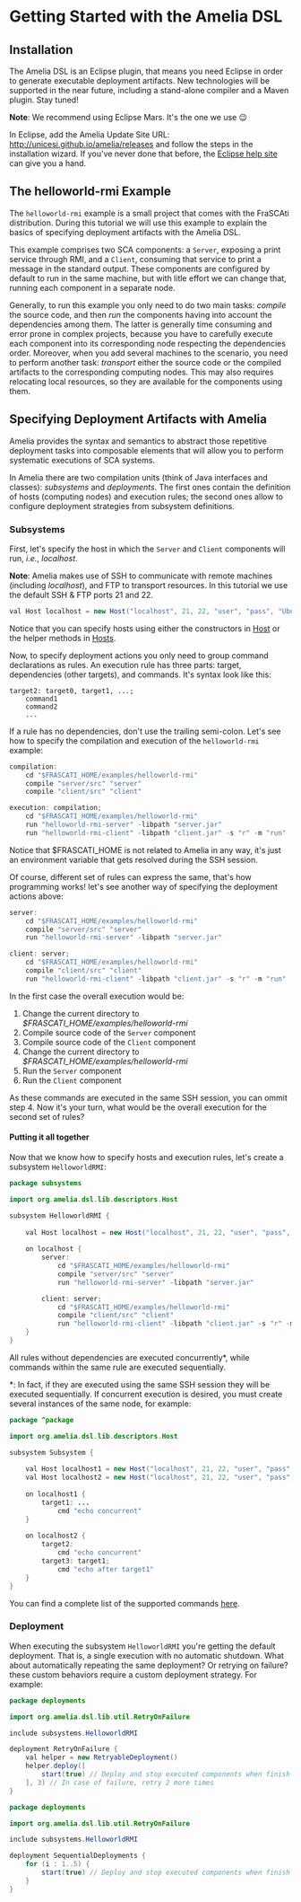 # Getting Started with the Amelia DSL
## Installation
The Amelia DSL is an Eclipse plugin, that means you need Eclipse in order to generate executable deployment artifacts. New technologies will be supported in the near future, including a stand-alone compiler and a Maven plugin. Stay tuned!

**Note**: We recommend using Eclipse Mars. It's the one we use 😉

In Eclipse, add the Amelia Update Site URL: http://unicesi.github.io/amelia/releases and follow the steps in the installation wizard. If you've never done that before, the [Eclipse help site](http://help.eclipse.org/mars/index.jsp?topic=/org.eclipse.platform.doc.user/tasks/tasks-124.htm) can give you a hand.

## The helloworld-rmi Example
The `helloworld-rmi` example is a small project that comes with the FraSCAti distribution. During this tutorial we will use this example to explain the basics of specifying deployment artifacts with the Amelia DSL.

This example comprises two SCA components: a `Server`, exposing a print service through RMI, and a `Client`, consuming that service to print a message in the standard output. These components are configured by default to run in the same machine, but with litle effort we can change that, running each component in a separate node.

Generally, to run this example you only need to do two main tasks: _compile_ the source code, and then _run_ the components having into account the dependencies among them. The latter is generally time consuming and error prone in complex projects, because you have to carefully execute each component into its corresponding node respecting the dependencies order. Moreover, when you add several machines to the scenario, you need to perform another task: _transport_ either the source code or the compiled artifacts to the corresponding computing nodes. This may also requires relocating local resources, so they are available for the components using them.

## Specifying Deployment Artifacts with Amelia
Amelia provides the syntax and semantics to abstract those repetitive deployment tasks into composable elements that will allow you to perform systematic executions of SCA systems.

In Amelia there are two compilation units (think of Java interfaces and classes): _subsystems_ and _deployments_. The first ones contain the definition of hosts (computing nodes) and execution rules; the second ones allow to configure deployment strategies from subsystem definitions.

### Subsystems
First, let's specify the host in which the `Server` and `Client` components will run, _i.e._, _localhost_.

**Note**: Amelia makes use of SSH to communicate with remote machines (including _localhost_), and FTP to transport resources. In this tutorial we use the default SSH & FTP ports 21 and 22.
```java
val Host localhost = new Host("localhost", 21, 22, "user", "pass", "Ubuntu-16.04")
```
Notice that you can specify hosts using either the constructors in [Host](https://github.com/unicesi/amelia/blob/master/maven/org.amelia.dsl.lib/src/main/java/org/amelia/dsl/lib/descriptors/Host.java) or the helper methods in [Hosts](https://github.com/unicesi/amelia/blob/master/maven/org.amelia.dsl.lib/src/main/java/org/amelia/dsl/lib/util/Hosts.java).

Now, to specify deployment actions you only need to group command declarations as rules. An execution rule has three parts: target, dependencies (other targets), and commands. It's syntax look like this:
```make
target2: target0, target1, ...;
    command1
    command2
    ...
```
If a rule has no dependencies, don't use the trailing semi-colon.
Let's see how to specify the compilation and execution of the `helloworld-rmi` example:
```java
compilation:
    cd "$FRASCATI_HOME/examples/helloworld-rmi"
    compile "server/src" "server"
    compile "client/src" "client"

execution: compilation;
    cd "$FRASCATI_HOME/examples/helloworld-rmi"
    run "helloworld-rmi-server" -libpath "server.jar"
    run "helloworld-rmi-client" -libpath "client.jar" -s "r" -m "run"
```
Notice that $FRASCATI_HOME is not related to Amelia in any way, it's just an environment variable that gets resolved during the SSH session.

Of course, different set of rules can express the same, that's how programming works! let's see another way of specifying the deployment actions above:
```java
server:
    cd "$FRASCATI_HOME/examples/helloworld-rmi"
    compile "server/src" "server"
    run "helloworld-rmi-server" -libpath "server.jar"

client: server;
    cd "$FRASCATI_HOME/examples/helloworld-rmi"
    compile "client/src" "client"
    run "helloworld-rmi-client" -libpath "client.jar" -s "r" -m "run"
```
In the first case the overall execution would be:
1. Change the current directory to _$FRASCATI_HOME/examples/helloworld-rmi_
2. Compile source code of the `Server` component
3. Compile source code of the `Client` component
4. Change the current directory to _$FRASCATI_HOME/examples/helloworld-rmi_
5. Run the `Server` component
6. Run the `Client` component

As these commands are executed in the same SSH session, you can ommit step 4. Now it's your turn, what would be the overall execution for the second set of rules?

#### Putting it all together
Now that we know how to specify hosts and execution rules, let's create a subsystem `HelloworldRMI`:
```java
package subsystems

import org.amelia.dsl.lib.descriptors.Host

subsystem HelloworldRMI {
    
    val Host localhost = new Host("localhost", 21, 22, "user", "pass", "Ubuntu-16.04")
    
    on localhost {
        server:
            cd "$FRASCATI_HOME/examples/helloworld-rmi"
            compile "server/src" "server"
            run "helloworld-rmi-server" -libpath "server.jar"

        client: server;
            cd "$FRASCATI_HOME/examples/helloworld-rmi"
            compile "client/src" "client"
            run "helloworld-rmi-client" -libpath "client.jar" -s "r" -m "run"
    }
}
```
All rules without dependencies are executed concurrently*, while commands within the same rule are executed sequentially.

*: In fact, if they are executed using the same SSH session they will be executed sequentially. If concurrent execution is desired, you must create several instances of the same node, for example:
```java
package ^package

import org.amelia.dsl.lib.descriptors.Host

subsystem Subsystem {
    
    val Host localhost1 = new Host("localhost", 21, 22, "user", "pass", "local1")
    val Host localhost2 = new Host("localhost", 21, 22, "user", "pass", "local2")
    
    on localhost1 {
        target1: ...
            cmd "echo concurrent"
    }
    
    on localhost2 {
        target2:
            cmd "echo concurrent"
        target3: target1;
            cmd "echo after target1"
    }
}
```
You can find a complete list of the supported commands [here](Commands.md).

### Deployment

When executing the subsystem `HelloworldRMI` you're getting the default deployment. That is, a single execution with no automatic shutdown. What about automatically repeating the same deployment? Or retrying on failure? these custom behaviors require a custom deployment strategy. For example:
```java
package deployments

import org.amelia.dsl.lib.util.RetryOnFailure

include subsystems.HelloworldRMI

deployment RetryOnFailure {
	val helper = new RetryableDeployment()
	helper.deploy([
		start(true) // Deploy and stop executed components when finish
	], 3) // In case of failure, retry 2 more times
}
```

```java
package deployments

import org.amelia.dsl.lib.util.RetryOnFailure

include subsystems.HelloworldRMI

deployment SequentialDeployments {
	for (i : 1..5) {
		start(true) // Deploy and stop executed components when finish
	}
}
```
